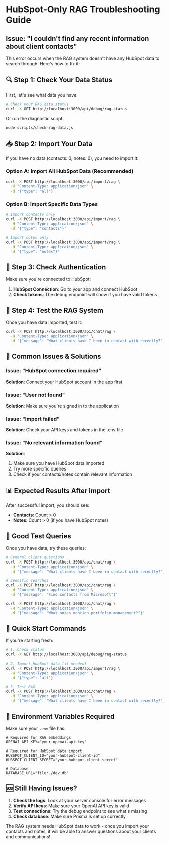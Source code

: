 # HubSpot-Only RAG Troubleshooting Guide

## Issue: "I couldn't find any recent information about client contacts"

This error occurs when the RAG system doesn't have any HubSpot data to search through. Here's how to fix it:

## 🔍 **Step 1: Check Your Data Status**

First, let's see what data you have:

```bash
# Check your RAG data status
curl -X GET http://localhost:3000/api/debug/rag-status
```

Or run the diagnostic script:
```bash
node scripts/check-rag-data.js
```

## 📥 **Step 2: Import Your Data**

If you have no data (contacts: 0, notes: 0), you need to import it:

### Option A: Import All HubSpot Data (Recommended)
```bash
curl -X POST http://localhost:3000/api/import/rag \
  -H "Content-Type: application/json" \
  -d '{"type": "all"}'
```

### Option B: Import Specific Data Types
```bash
# Import contacts only
curl -X POST http://localhost:3000/api/import/rag \
  -H "Content-Type: application/json" \
  -d '{"type": "contacts"}'

# Import notes only
curl -X POST http://localhost:3000/api/import/rag \
  -H "Content-Type: application/json" \
  -d '{"type": "notes"}'
```

## 🔐 **Step 3: Check Authentication**

Make sure you're connected to HubSpot:

1. **HubSpot Connection**: Go to your app and connect HubSpot
2. **Check tokens**: The debug endpoint will show if you have valid tokens

## 🧪 **Step 4: Test the RAG System**

Once you have data imported, test it:

```bash
curl -X POST http://localhost:3000/api/chat/rag \
  -H "Content-Type: application/json" \
  -d '{"message": "What clients have I been in contact with recently?"}'
```

## 🔧 **Common Issues & Solutions**

### Issue: "HubSpot connection required"
**Solution**: Connect your HubSpot account in the app first

### Issue: "User not found"
**Solution**: Make sure you're signed in to the application

### Issue: "Import failed"
**Solution**: Check your API keys and tokens in the .env file

### Issue: "No relevant information found"
**Solution**: 
1. Make sure you have HubSpot data imported
2. Try more specific queries
3. Check if your contacts/notes contain relevant information

## 📊 **Expected Results After Import**

After successful import, you should see:
- **Contacts**: Count > 0
- **Notes**: Count > 0 (if you have HubSpot notes)

## 🎯 **Good Test Queries**

Once you have data, try these queries:

```bash
# General client questions
curl -X POST http://localhost:3000/api/chat/rag \
  -H "Content-Type: application/json" \
  -d '{"message": "What clients have I been in contact with recently?"}'

# Specific searches
curl -X POST http://localhost:3000/api/chat/rag \
  -H "Content-Type: application/json" \
  -d '{"message": "Find contacts from Microsoft"}'

curl -X POST http://localhost:3000/api/chat/rag \
  -H "Content-Type: application/json" \
  -d '{"message": "What notes mention portfolio management?"}'
```

## 🚀 **Quick Start Commands**

If you're starting fresh:

```bash
# 1. Check status
curl -X GET http://localhost:3000/api/debug/rag-status

# 2. Import HubSpot data (if needed)
curl -X POST http://localhost:3000/api/import/rag \
  -H "Content-Type: application/json" \
  -d '{"type": "all"}'

# 3. Test RAG
curl -X POST http://localhost:3000/api/chat/rag \
  -H "Content-Type: application/json" \
  -d '{"message": "What clients have I been in contact with recently?"}'
```

## 📝 **Environment Variables Required**

Make sure your `.env` file has:

```env
# Required for RAG embeddings
OPENAI_API_KEY="your-openai-api-key"

# Required for HubSpot data import
HUBSPOT_CLIENT_ID="your-hubspot-client-id"
HUBSPOT_CLIENT_SECRET="your-hubspot-client-secret"

# Database
DATABASE_URL="file:./dev.db"
```

## 🆘 **Still Having Issues?**

1. **Check the logs**: Look at your server console for error messages
2. **Verify API keys**: Make sure your OpenAI API key is valid
3. **Test connections**: Try the debug endpoint to see what's missing
4. **Check database**: Make sure Prisma is set up correctly

The RAG system needs HubSpot data to work - once you import your contacts and notes, it will be able to answer questions about your clients and communications!
